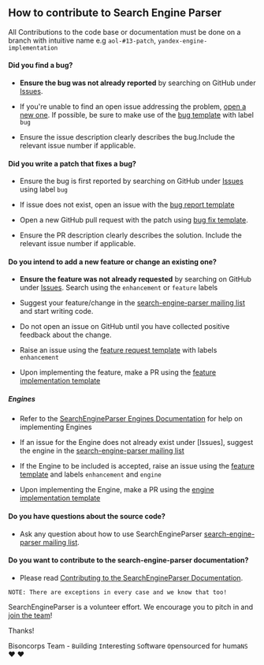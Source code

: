 ## How to contribute to Search Engine Parser

All Contributions to the code base or documentation must be done on a branch with intuitive name e.g `aol-#13-patch`, `yandex-engine-implementation`

#### **Did you find a bug?**


* **Ensure the bug was not already reported** by searching on GitHub under [Issues](https://github.com/bisoncorps/search-engine-parser/issues).

* If you're unable to find an open issue addressing the problem, [open a new one](https://github.com/bisoncorps/search-engine-parser/issues/new). If possible, be sure to make use of the [bug template](https://github.com/bisoncorps/search-engine-parser/blob/master/.github/ISSUE_TEMPLATE/bug_report.md) with label `bug`

* Ensure the issue description clearly describes the bug.Include the relevant issue number if applicable.

#### **Did you write a patch that fixes a bug?**

* Ensure the bug is first reported by searching on GitHub under [Issues](https://github.com/bisoncorps/search-engine-parser/issues) using label `bug`

* If issue does not exist, open an issue with the [bug report template](https://github.com/bisoncorps/search-engine-parser/blob/master/.github/ISSUE_TEMPLATE/bug_report.md)

* Open a new GitHub pull request with the patch using [bug fix template](https://github.com/bisoncorps/search-engine-parser/blob/master/.github/PULL_REQUEST_TEMPLATE/bug_fix.md).

* Ensure the PR description clearly describes the solution. Include the relevant issue number if applicable.


#### **Do you intend to add a new feature or change an existing one?**

* **Ensure the feature was not already requested** by searching on GitHub under [Issues](https://github.com/bisoncorps/search-engine-parser/issues). Search using the `enhancement` or `feature` labels

* Suggest your feature/change in the [search-engine-parser mailing list](https://groups.google.com/forum/?fromgroups#!forum/searchengineparser) and start writing code.

* Do not open an issue on GitHub until you have collected positive feedback about the change.

* Raise an issue using the [feature request template](https://github.com/bisoncorps/search-engine-parser/blob/master/.github/ISSUE_TEMPLATE/feature_request.md) with labels `enhancement`

* Upon implementing the feature, make a PR using the [feature implementation template](https://github.com/bisoncorps/search-engine-parser/blob/master/.github/PULL_REQUEST_TEMPLATE/feature_implementation.md)

##### **Engines**

* Refer to the [SearchEngineParser Engines Documentation](https://github.com/bisoncorps/search-engine-parser/blob/master/docs/engines.md) for help on implementing Engines

* If an issue for the Engine does not already exist under [Issues], suggest the engine in the [search-engine-parser mailing list](https://groups.google.com/forum/?fromgroups#!forum/searchengineparser)

* If the Engine to be included is accepted, raise an issue using the [feature template](https://github.com/bisoncorps/search-engine-parser/blob/master/.github/ISSUE_TEMPLATE/feature_request.md) and labels `enhancement` and `engine`

* Upon implementing the Engine, make a PR using the [engine implementation template](https://github.com/bisoncorps/search-engine-parser/blob/master/.github/PULL_REQUEST_TEMPLATE/engine_implementation.md)


#### **Do you have questions about the source code?**

* Ask any question about how to use SearchEngineParser [search-engine-parser mailing list](https://groups.google.com/forum/?fromgroups#!forum/searchengineparser).

#### **Do you want to contribute to the search-engine-parser documentation?**

* Please read [Contributing to the SearchEngineParser Documentation](https://github.com/bisoncorps/search-engine-parser/blob/master/docs/documentation.md).



`NOTE: There are exceptions in every case and we know that too!`

SearchEngineParser is a volunteer effort. We encourage you to pitch in and [join the team](https://github.com/bisoncorps/search-engine-parser/blob/master/README.md#contributors)!


Thanks!

Bisoncorps Team - `B`uilding `I`nteresting `S`oftware `O`pensourced for huma`NS` :heart: :heart:
